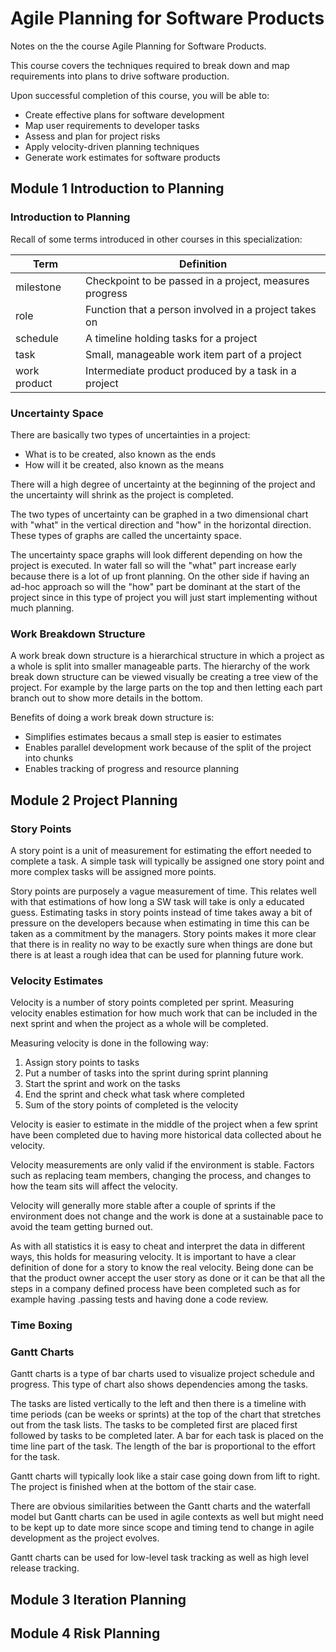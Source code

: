 # Agile Planning for Software Products

Notes on the the course Agile Planning for Software Products.

This course covers the techniques required to break down and map requirements into plans to drive software production.

Upon successful completion of this course, you will be able to:

- Create effective plans for software development
- Map user requirements to developer tasks
- Assess and plan for project risks
- Apply velocity-driven planning techniques
- Generate work estimates for software products

## Module 1 Introduction to Planning

### Introduction to Planning

Recall of some terms introduced in other courses in this specialization:

| Term | Definition |
| --- | --- |
| milestone | Checkpoint to be passed in a project, measures progress |
| role | Function that a person involved in a project takes on |
| schedule | A timeline holding tasks for a  project |
| task | Small, manageable work item part of a  project |
| work product | Intermediate product produced by a task in a project|

### Uncertainty Space

There are basically two types of uncertainties in a project:

- What is to be created, also known as the ends
- How will it be created, also known as the means

There will a high degree of uncertainty at the beginning of the project and the uncertainty will shrink as the project is completed.

The two types of uncertainty can be graphed in a two dimensional chart with "what" in the vertical  direction and "how" in the horizontal direction. These types of graphs are called the uncertainty space.

The uncertainty space graphs will look different depending on how the project is executed. In water fall so will the "what" part increase early because there is a lot of up front planning. On the other side if having an ad-hoc approach so will the "how" part be dominant at the start of the project since in this type of project you will just start implementing without much planning.

### Work Breakdown Structure

A work break down structure is a hierarchical structure in which a project as a whole is split into smaller manageable parts. The hierarchy of the work break down structure can be viewed visually be creating a tree view of the project. For example by the large parts on the top and then letting each part branch out to show more details in the bottom.

Benefits of doing a work break down structure is:

- Simplifies estimates becaus a small step is easier to estimates
- Enables parallel development work because of the split of the project into chunks
- Enables tracking of progress and resource planning

## Module 2 Project Planning

### Story Points

A story point is a unit of measurement for estimating the effort needed to complete a task. A simple task will typically be assigned one story point and more complex tasks will be assigned more points.

Story points are purposely a vague measurement of time. This relates well with that estimations of how long a SW task will take is only a educated guess. Estimating tasks in story points instead of time takes away a bit of pressure on the developers because when estimating in time this can be taken as a commitment by the managers. Story points makes it more clear that there is in reality no way to be exactly sure when things are done but there is at least a rough idea that can be used for planning future work.

### Velocity Estimates

Velocity is a number of story points completed per sprint. Measuring velocity enables estimation for how much work that can be included in the next sprint and when the project as a whole will be completed.

Measuring velocity is done in the following way:

1. Assign story points to tasks
2. Put a number of tasks into the sprint during sprint planning
3. Start the sprint and work on the tasks
4. End the sprint and check what task where completed
5. Sum of the story points of completed is the velocity

Velocity is easier to estimate in the middle of the project when a few sprint have been completed due to having more historical data collected about he velocity.

Velocity measurements are only valid if the environment is stable. Factors such as replacing team members, changing the process, and changes to how the team sits will affect the velocity.

Velocity will generally more stable after a couple of sprints if the environment does not change and the work is done at a sustainable pace to avoid the team getting burned out.

As with all statistics it is easy to cheat and interpret the data in different ways, this holds for measuring velocity. It is important to have a clear definition of done for a story to know the real velocity. Being done can be that the product owner accept the user story as done or it can be that all the steps in a company defined process have been completed such as for example having .passing tests and having done a code review.

### Time Boxing

### Gantt Charts

Gantt charts is a type of bar charts used to visualize project schedule and progress. This type of chart also shows dependencies among the tasks.

The tasks are listed vertically to the left and then there is a timeline with time periods (can be weeks or sprints) at the top of the chart that stretches out from the task lists. The tasks to be completed first are placed first followed by tasks to be completed later. A bar for each task is placed on the time line part of the task. The length of the bar is proportional to the effort for the task.

Gantt charts will typically look like a stair case going down from lift to right. The project is finished when at the bottom of the stair case.

There are obvious similarities between the Gantt charts and the waterfall model but Gantt charts can be used in agile contexts as well but might need to be kept up to date more since scope and timing tend to change in agile development as the project evolves.

Gantt charts can be used for low-level task tracking as well as high level release tracking.

## Module 3 Iteration Planning

## Module 4 Risk Planning
